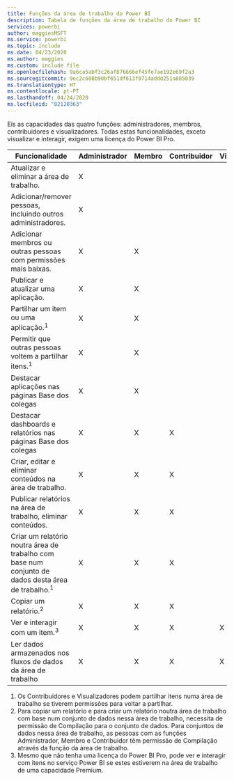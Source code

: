 ```yaml
---
title: Funções da área de trabalho do Power BI
description: Tabela de funções da área de trabalho do Power BI
services: powerbi
author: maggiesMSFT
ms.service: powerbi
ms.topic: include
ms.date: 04/23/2020
ms.author: maggies
ms.custom: include file
ms.openlocfilehash: 9a6ca5abf3c26af876666ef45fe7ae192e69f2a3
ms.sourcegitcommit: 9ec2c608b90bf651df613f0714addd251a885039
ms.translationtype: HT
ms.contentlocale: pt-PT
ms.lasthandoff: 04/24/2020
ms.locfileid: "82120363"
---
```

Eis as capacidades das quatro funções: administradores, membros, contribuidores e visualizadores. Todas estas funcionalidades, exceto visualizar e interagir, exigem uma licença do Power BI Pro.

|Funcionalidade   | Administrador  | Membro  | Contribuidor  | Visualizador |
|---|---|---|---|---|
| Atualizar e eliminar a área de trabalho.  | X  |   |   |   | 
| Adicionar/remover pessoas, incluindo outros administradores.  | X  |   |   |   |
| Adicionar membros ou outras pessoas com permissões mais baixas.  |  X | X  |   |   |
| Publicar e atualizar uma aplicação. |  X | X  |   |   |
| Partilhar um item ou uma aplicação.<sup>1</sup> |  X | X  |   |   |
| Permitir que outras pessoas voltem a partilhar itens.<sup>1</sup> |  X | X  |   |   |
| Destacar aplicações nas páginas Base dos colegas |  X | X  |   |   |
| Destacar dashboards e relatórios nas páginas Base dos colegas |  X | X  | X |   |
| Criar, editar e eliminar conteúdos na área de trabalho.  |  X | X  | X  |   |
| Publicar relatórios na área de trabalho, eliminar conteúdos.  |  X | X  | X  |   |
| Criar um relatório noutra área de trabalho com base num conjunto de dados desta área de trabalho.<sup>1</sup> |  X | X  | X  |   |
| Copiar um relatório.<sup>2</sup> | X | X | X |  |
| Ver e interagir com um item.<sup>3</sup> |  X | X  | X  | X  |
| Ler dados armazenados nos fluxos de dados da área de trabalho | X | X | X | X |

1. Os Contribuidores e Visualizadores podem partilhar itens numa área de trabalho se tiverem permissões para voltar a partilhar.
2. Para copiar um relatório e para criar um relatório noutra área de trabalho com base num conjunto de dados nessa área de trabalho, necessita de permissão de Compilação para o conjunto de dados. Para conjuntos de dados nessa área de trabalho, as pessoas com as funções Administrador, Membro e Contribuidor têm permissão de Compilação através da função da área de trabalho.
3. Mesmo que não tenha uma licença do Power BI Pro, pode ver e interagir com itens no serviço Power BI se estes estiverem na área de trabalho de uma capacidade Premium.

